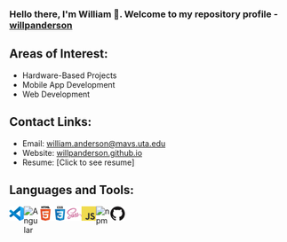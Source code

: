 
### Hello there, I'm William 👋. Welcome to my repository profile - [willpanderson](https://github.com/willpanderson)

## Areas of Interest:

- Hardware-Based Projects
- Mobile App Development
- Web Development 

## Contact Links:

- Email: william.anderson@mavs.uta.edu
- Website: [willpanderson.github.io](https://willpanderson.github.io)
- Resume: [Click to see resume]

## Languages and Tools:


[<img align="left" alt="Visual Studio Code" width="26px" src="https://raw.githubusercontent.com/github/explore/80688e429a7d4ef2fca1e82350fe8e3517d3494d/topics/visual-studio-code/visual-studio-code.png" />][visualstudiocode]

[<img align="left" alt="Angular" width="26px" src="https://upload.wikimedia.org/wikipedia/commons/c/cf/Angular_full_color_logo.svg" />][angular]

[<img align="left" alt="HTML5" width="26px" src="https://raw.githubusercontent.com/github/explore/80688e429a7d4ef2fca1e82350fe8e3517d3494d/topics/html/html.png" />][html5]

[<img align="left" alt="CSS3" width="26px" src="https://raw.githubusercontent.com/github/explore/80688e429a7d4ef2fca1e82350fe8e3517d3494d/topics/css/css.png" />][css3]

[<img align="left" alt="Sass" width="26px" src="https://raw.githubusercontent.com/github/explore/80688e429a7d4ef2fca1e82350fe8e3517d3494d/topics/sass/sass.png" />][sass]

[<img align="left" alt="JavaScript" width="26px" src="https://raw.githubusercontent.com/github/explore/80688e429a7d4ef2fca1e82350fe8e3517d3494d/topics/javascript/javascript.png" />][javascript]

[<img align="left" alt="npm" width="26px" src="https://d2eip9sf3oo6c2.cloudfront.net/tags/images/000/000/188/thumb/npmlogo.png" />][npm]

[<img align="left" alt="GitHub" width="26px" src="https://raw.githubusercontent.com/github/explore/78df643247d429f6cc873026c0622819ad797942/topics/github/github.png" />][github]




[visualstudiocode]: https://code.visualstudio.com/
[angular]: https://angular.io/
[html5]: https://developer.mozilla.org/ca/docs/Web/Guide/HTML/HTML5
[css3]: https://developer.mozilla.org/en-US/docs/Archive/CSS3
[sass]: https://sass-lang.com/
[javascript]: https://www.javascript.com/
[npm]: https://www.npmjs.com/
[github]: https://github.com/
[markdown]: https://github.com/adam-p/markdown-here/wiki/Markdown-Cheatsheet/
